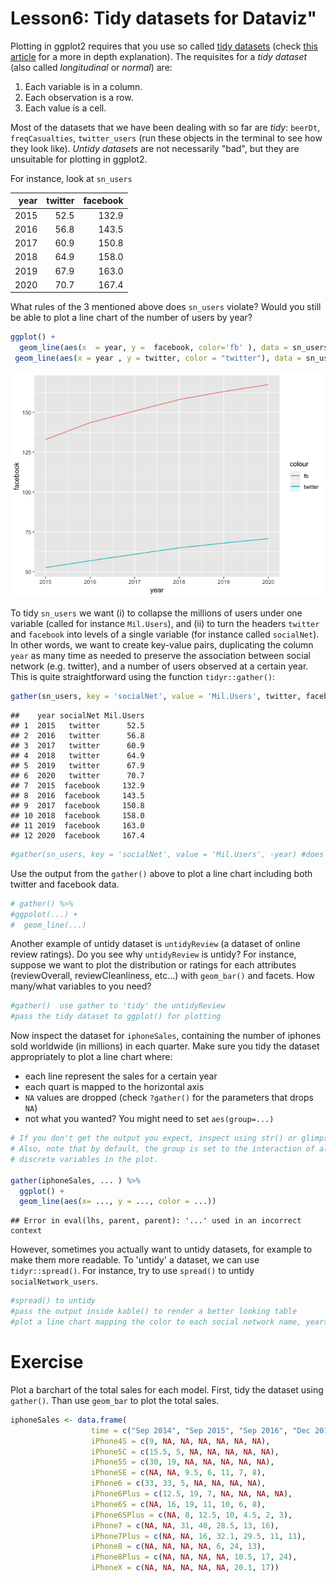 Lesson6: Tidy datasets for Dataviz"
================

Plotting in ggplot2 requires that you use so called [tidy datasets](http://r4ds.had.co.nz/tidy-data.html) (check [this article](http://vita.had.co.nz/papers/tidy-data.html) for a more in depth explanation). The requisites for a *tidy dataset* (also called *longitudinal* or *normal*) are:

1.  Each variable is in a column.
2.  Each observation is a row.
3.  Each value is a cell.

Most of the datasets that we have been dealing with so far are *tidy*: `beerDt`, `freqCasualties`, `twitter_users` (run these objects in the terminal to see how they look like). *Untidy datasets* are not necessarily "bad", but they are unsuitable for plotting in ggplot2.

For instance, look at `sn_users`

|  year|  twitter|  facebook|
|-----:|--------:|---------:|
|  2015|     52.5|     132.9|
|  2016|     56.8|     143.5|
|  2017|     60.9|     150.8|
|  2018|     64.9|     158.0|
|  2019|     67.9|     163.0|
|  2020|     70.7|     167.4|

What rules of the 3 mentioned above does `sn_users` violate? Would you still be able to plot a line chart of the number of users by year?

``` r
ggplot() +
  geom_line(aes(x  = year, y =  facebook, color='fb' ), data = sn_users) +
 geom_line(aes(x = year , y = twitter, color = "twitter"), data = sn_users)
```

![](README_files/figure-markdown_github/unnamed-chunk-2-1.png)

To tidy `sn_users` we want (i) to collapse the millions of users under one variable (called for instance `Mil.Users`), and (ii) to turn the headers `twitter` and `facebook` into levels of a single variable (for instance called `socialNet`). In other words, we want to create key-value pairs, duplicating the column `year` as many time as needed to preserve the association between social network (e.g. twitter), and a number of users observed at a certain year. This is quite straightforward using the function `tidyr::gather()`:

``` r
gather(sn_users, key = 'socialNet', value = 'Mil.Users', twitter, facebook) 
```

    ##    year socialNet Mil.Users
    ## 1  2015   twitter      52.5
    ## 2  2016   twitter      56.8
    ## 3  2017   twitter      60.9
    ## 4  2018   twitter      64.9
    ## 5  2019   twitter      67.9
    ## 6  2020   twitter      70.7
    ## 7  2015  facebook     132.9
    ## 8  2016  facebook     143.5
    ## 9  2017  facebook     150.8
    ## 10 2018  facebook     158.0
    ## 11 2019  facebook     163.0
    ## 12 2020  facebook     167.4

``` r
#gather(sn_users, key = 'socialNet', value = 'Mil.Users', -year) #does the same as above: keeps everything BUT year
```

Use the output from the `gather()` above to plot a line chart including both twitter and facebook data.

``` r
# gather() %>% 
#ggpolot(...) +
#  geom_line(...)
```

Another example of untidy dataset is `untidyReview` (a dataset of online review ratings). Do you see why `untidyReview` is untidy? For instance, suppose we want to plot the distribution or ratings for each attributes (reviewOverall, reviewCleanliness, etc...) with `geom_bar()` and facets. How many/what variables to you need?

``` r
#gather()  use gather to 'tidy' the untidyReview
#pass the tidy dataset to ggplot() for plotting
```

Now inspect the dataset for `iphoneSales`, containing the number of iphones sold worldwide (in millions) in each quarter. Make sure you tidy the dataset appropriately to plot a line chart where:

-   each line represent the sales for a certain year
-   each quart is mapped to the horizontal axis
-   `NA` values are dropped (check `?gather()` for the parameters that drops `NA`)
-   not what you wanted? You might need to set `aes(group=...)`

``` r
# If you don't get the output you expect, inspect using str() or glimpse()
# Also, note that by default, the group is set to the interaction of all 
# discrete variables in the plot.

gather(iphoneSales, ... ) %>% 
  ggplot() +
  geom_line(aes(x= ..., y = ..., color = ...))
```

    ## Error in eval(lhs, parent, parent): '...' used in an incorrect context

However, sometimes you actually want to untidy datasets, for example to make them more readable. To 'untidy' a dataset, we can use `tidyr::spread()`. For instance, try to use `spread()` to untidy `socialNetwork_users`.

``` r
#spread() to untidy
#pass the output inside kable() to render a better looking table
#plot a line chart mapping the color to each social network name, years to the horizontal axis, and percent to the vertical axis
```

Exercise
========

Plot a barchart of the total sales for each model. First, tidy the dataset using `gather()`. Than use `geom_bar` to plot the total sales.

``` r
iphoneSales <- data.frame(
                  time = c("Sep 2014", "Sep 2015", "Sep 2016", "Dec 2016", "Sep 2017", "Dec 2017", "Jun 2018"), 
                  iPhone4S = c(9, NA, NA, NA, NA, NA, NA), 
                  iPhone5C = c(15.5, 5, NA, NA, NA, NA, NA), 
                  iPhone5S = c(30, 19, NA, NA, NA, NA, NA), 
                  iPhoneSE = c(NA, NA, 9.5, 6, 11, 7, 8), 
                  iPhone6 = c(33, 33, 5, NA, NA, NA, NA), 
                  iPhone6Plus = c(12.5, 19, 7, NA, NA, NA, NA), 
                  iPhone6S = c(NA, 16, 19, 11, 10, 6, 8), 
                  iPhone6SPlus = c(NA, 8, 12.5, 10, 4.5, 2, 3), 
                  iPhone7 = c(NA, NA, 31, 40, 28.5, 13, 16), 
                  iPhone7Plus = c(NA, NA, 16, 32.1, 29.5, 11, 11), 
                  iPhone8 = c(NA, NA, NA, NA, 6, 24, 13), 
                  iPhone8Plus = c(NA, NA, NA, NA, 10.5, 17, 24), 
                  iPhoneX = c(NA, NA, NA, NA, NA, 20.1, 17))
```
